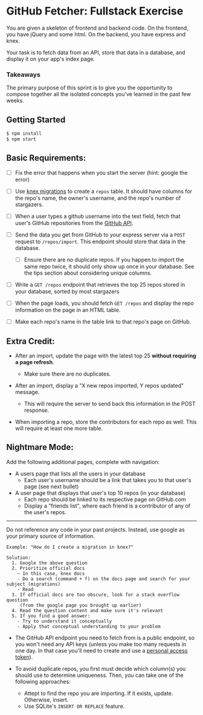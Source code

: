 # GitHub Fetcher: Fullstack Exercise

You are given a skeleton of frontend and backend code. On the frontend, you have jQuery and some html. On the backend, you have express and knex.

Your task is to fetch data from an API, store that data in a database, and display it on your app's index page.

### Takeaways

The primary purpose of this sprint is to give you the opportunity to compose together all the isolated concepts you've learned in the past few weeks.

## Getting Started

```bash
$ npm install
$ npm start
```

## Basic Requirements:

- [ ] Fix the error that happens when you start the server (hint: google the error)

- [ ] Use [knex migrations](http://knexjs.org/#Migrations) to create a `repos` table. It should have columns for the repo's name, the owner's username, and the repo's number of stargazers.

- [ ] When a user types a github username into the text field, fetch that user's GitHub repositories from the [GitHub API](https://developer.github.com/v3/).

- [ ] Send the data you get from GitHub to your express server via a `POST` request to `/repos/import`. This endpoint should store that data in the database.

    - [ ] Ensure there are no duplicate repos. If you happen to import the same repo twice, it should only show up once in your database. See the tips section about considering unique columns.

- [ ] Write a `GET /repos` endpoint that retrieves the top 25 repos stored in your database, sorted by most stargazers

- [ ] When the page loads, you should fetch `GET /repos` and display the repo information on the page in an HTML table.

- [ ] Make each repo's name in the table link to that repo's page on GitHub.

## Extra Credit:

- After an import, update the page with the latest top 25 **without requiring a page refresh**.
  - Make sure there are no duplicates.

- After an import, display a "X new repos imported, Y repos updated" message.
  - This will require the server to send back this information in the POST response.

- When importing a repo, store the contributors for each repo as well. This will require at least one more table.

## Nightmare Mode:

Add the following additional pages, complete with navigation:

- A users page that lists all the users in your database
  - Each user's username should be a link that takes you to that user's page (see next bullet)
- A user page that displays that user's top 10 repos (in your database)
  - Each repo should be linked to its respective page on GitHub.com
  - Display a "friends list", where each friend is a contributor of any of the user's repos.

---

Do not reference any code in your past projects. Instead, use google as your primary source of information.
```
Example: "How do I create a migration in knex?"

Solution:
  1. Google the above question
  2. Prioritize official docs
    – In this case, knex docs
    - Do a search (command + f) on the docs page and search for your subject (migrations)
    - Read
  3. If official docs are too obscure, look for a stack overflow question
     (from the google page you brought up earlier)
  4. Read the question content and make sure it's relevant
  5. If you find a good answer:
    - Try to understand it conceptually
    - Apply that conceptual understanding to your problem
```

- The GitHub API endpoint you need to fetch from is a public endpoint, so you won't need any API keys (unless you make too many requests in one day. In that case you'll need to create and use a [personal access token](https://help.github.com/articles/creating-an-access-token-for-command-line-use/)).

- To avoid duplicate repos, you first must decide which column(s) you should use to determine uniqueness. Then, you can take one of the following approaches:
  - Attept to find the repo you are importing. If it exists, update. Otherwise, insert.
  - Use SQLite's `INSERT OR REPLACE` feature.
